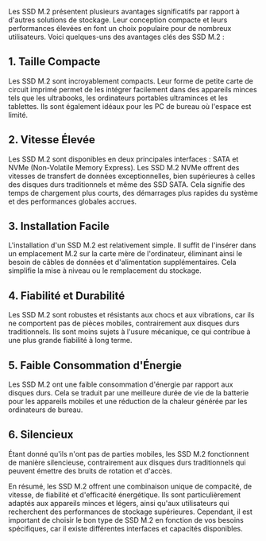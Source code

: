 
Les SSD M.2 présentent plusieurs avantages significatifs par rapport à d'autres solutions de stockage. Leur conception compacte et leurs performances élevées en font un choix populaire pour de nombreux utilisateurs. Voici quelques-uns des avantages clés des SSD M.2 :

## 1. Taille Compacte

Les SSD M.2 sont incroyablement compacts. Leur forme de petite carte de circuit imprimé permet de les intégrer facilement dans des appareils minces tels que les ultrabooks, les ordinateurs portables ultraminces et les tablettes. Ils sont également idéaux pour les PC de bureau où l'espace est limité.

## 2. Vitesse Élevée

Les SSD M.2 sont disponibles en deux principales interfaces : SATA et NVMe (Non-Volatile Memory Express). Les SSD M.2 NVMe offrent des vitesses de transfert de données exceptionnelles, bien supérieures à celles des disques durs traditionnels et même des SSD SATA. Cela signifie des temps de chargement plus courts, des démarrages plus rapides du système et des performances globales accrues.

## 3. Installation Facile

L'installation d'un SSD M.2 est relativement simple. Il suffit de l'insérer dans un emplacement M.2 sur la carte mère de l'ordinateur, éliminant ainsi le besoin de câbles de données et d'alimentation supplémentaires. Cela simplifie la mise à niveau ou le remplacement du stockage.

## 4. Fiabilité et Durabilité

Les SSD M.2 sont robustes et résistants aux chocs et aux vibrations, car ils ne comportent pas de pièces mobiles, contrairement aux disques durs traditionnels. Ils sont moins sujets à l'usure mécanique, ce qui contribue à une plus grande fiabilité à long terme.

## 5. Faible Consommation d'Énergie

Les SSD M.2 ont une faible consommation d'énergie par rapport aux disques durs. Cela se traduit par une meilleure durée de vie de la batterie pour les appareils mobiles et une réduction de la chaleur générée par les ordinateurs de bureau.

## 6. Silencieux

Étant donné qu'ils n'ont pas de parties mobiles, les SSD M.2 fonctionnent de manière silencieuse, contrairement aux disques durs traditionnels qui peuvent émettre des bruits de rotation et d'accès.

En résumé, les SSD M.2 offrent une combinaison unique de compacité, de vitesse, de fiabilité et d'efficacité énergétique. Ils sont particulièrement adaptés aux appareils minces et légers, ainsi qu'aux utilisateurs qui recherchent des performances de stockage supérieures. Cependant, il est important de choisir le bon type de SSD M.2 en fonction de vos besoins spécifiques, car il existe différentes interfaces et capacités disponibles.
